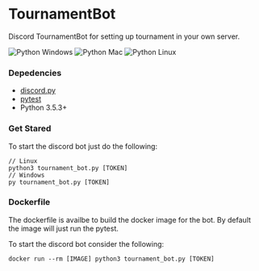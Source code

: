 # TournamentBot
Discord TournamentBot for setting up tournament in your own server.

![Python Windows](https://github.com/wltu/TournamentBot/workflows/Python%20Windows/badge.svg)
![Python Mac](https://github.com/wltu/TournamentBot/workflows/Python%20Mac/badge.svg)
![Python Linux](https://github.com/wltu/TournamentBot/workflows/Python%20Linux/badge.svg)

### Depedencies
 - [discord.py](https://github.com/Rapptz/discord.py)
 - [pytest](https://docs.pytest.org/en/stable/)
 - Python 3.5.3+

### Get Stared
To start the discord bot just do the following:
```
// Linux
python3 tournament_bot.py [TOKEN]
// Windows
py tournament_bot.py [TOKEN]
```

### Dockerfile
The dockerfile is availbe to build the docker image for the bot. By default the image will just run the pytest.

To start the discord bot consider the following:
```
docker run --rm [IMAGE] python3 tournament_bot.py [TOKEN]
```
